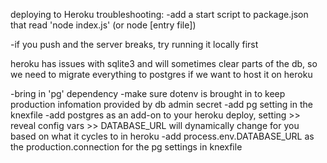 deploying to Heroku troubleshooting:
-add a start script to package.json that read 'node index.js' (or node [entry file])

-if you push and the server breaks, try running it locally first

heroku has issues with sqlite3 and will sometimes clear parts of the db, so we need to migrate everything to postgres if we want to host it on heroku

-bring in 'pg' dependency
-make sure dotenv is brought in to keep production infomation provided by db admin secret
-add pg setting in the knexfile
-add postgres as an add-on to your heroku deploy, setting >> reveal config vars >> DATABASE_URL will dynamically change for you based on what it cycles to in heroku
-add process.env.DATABASE_URL as the production.connection for the pg settings in knexfile
